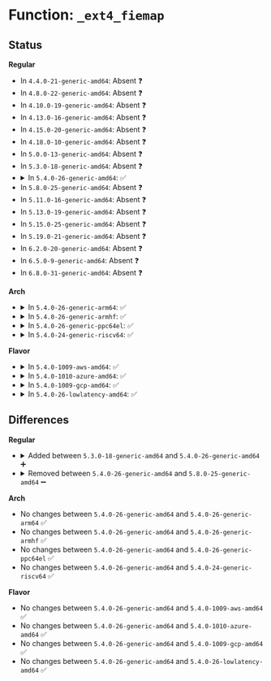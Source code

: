 # Function: <code>_ext4_fiemap</code>

## Status
<b>Regular</b>
<ul>
<li>
In <code>4.4.0-21-generic-amd64</code>: Absent ❓
</li>
<li>
In <code>4.8.0-22-generic-amd64</code>: Absent ❓
</li>
<li>
In <code>4.10.0-19-generic-amd64</code>: Absent ❓
</li>
<li>
In <code>4.13.0-16-generic-amd64</code>: Absent ❓
</li>
<li>
In <code>4.15.0-20-generic-amd64</code>: Absent ❓
</li>
<li>
In <code>4.18.0-10-generic-amd64</code>: Absent ❓
</li>
<li>
In <code>5.0.0-13-generic-amd64</code>: Absent ❓
</li>
<li>
In <code>5.3.0-18-generic-amd64</code>: Absent ❓
</li>
<li>
<details>
<summary>In <code>5.4.0-26-generic-amd64</code>: ✅</summary>

```c
int _ext4_fiemap(struct inode * inode, struct fiemap_extent_info * fieinfo, __u64 start, __u64 len, int (*)(struct inode *, ext4_lblk_t, ext4_lblk_t, struct fiemap_extent_info *) fill)
```

```json
{
  "name": "_ext4_fiemap",
  "collision_type": "Unique Static",
  "inline_type": "No",
  "funcs": [
    {
      "addr": 18446744071582599712,
      "name": "_ext4_fiemap",
      "external": false,
      "loc": "fs/ext4/extents.c:5102",
      "file": "fs/ext4/extents.c",
      "inline": "seen, unknown",
      "caller_inline": [],
      "caller_func": [
        "fs/ext4/extents.c:ext4_get_es_cache",
        "fs/ext4/extents.c:ext4_fiemap"
      ]
    }
  ],
  "symbols": [
    {
      "addr": 18446744071582599712,
      "name": "_ext4_fiemap",
      "section": ".text",
      "bind": "STB_LOCAL",
      "size": 549
    }
  ]
}
```
</details>
</li>
<li>
In <code>5.8.0-25-generic-amd64</code>: Absent ❓
</li>
<li>
In <code>5.11.0-16-generic-amd64</code>: Absent ❓
</li>
<li>
In <code>5.13.0-19-generic-amd64</code>: Absent ❓
</li>
<li>
In <code>5.15.0-25-generic-amd64</code>: Absent ❓
</li>
<li>
In <code>5.19.0-21-generic-amd64</code>: Absent ❓
</li>
<li>
In <code>6.2.0-20-generic-amd64</code>: Absent ❓
</li>
<li>
In <code>6.5.0-9-generic-amd64</code>: Absent ❓
</li>
<li>
In <code>6.8.0-31-generic-amd64</code>: Absent ❓
</li>
</ul>
<b>Arch</b>
<ul>
<li>
<details>
<summary>In <code>5.4.0-26-generic-arm64</code>: ✅</summary>

```c
int _ext4_fiemap(struct inode * inode, struct fiemap_extent_info * fieinfo, __u64 start, __u64 len, int (*)(struct inode *, ext4_lblk_t, ext4_lblk_t, struct fiemap_extent_info *) fill)
```

```json
{
  "name": "_ext4_fiemap",
  "collision_type": "Unique Static",
  "inline_type": "No",
  "funcs": [
    {
      "addr": 18446603336494249792,
      "name": "_ext4_fiemap",
      "external": false,
      "loc": "fs/ext4/extents.c:5102",
      "file": "fs/ext4/extents.c",
      "inline": "seen, unknown",
      "caller_inline": [],
      "caller_func": [
        "fs/ext4/extents.c:ext4_get_es_cache",
        "fs/ext4/extents.c:ext4_fiemap"
      ]
    }
  ],
  "symbols": [
    {
      "addr": 18446603336494249792,
      "name": "_ext4_fiemap",
      "section": ".text",
      "bind": "STB_LOCAL",
      "size": 560
    }
  ]
}
```
</details>
</li>
<li>
<details>
<summary>In <code>5.4.0-26-generic-armhf</code>: ✅</summary>

```c
int _ext4_fiemap(struct inode * inode, struct fiemap_extent_info * fieinfo, __u64 start, __u64 len, int (*)(struct inode *, ext4_lblk_t, ext4_lblk_t, struct fiemap_extent_info *) fill)
```

```json
{
  "name": "_ext4_fiemap",
  "collision_type": "Unique Static",
  "inline_type": "No",
  "funcs": [
    {
      "addr": 3227681636,
      "name": "_ext4_fiemap",
      "external": false,
      "loc": "fs/ext4/extents.c:5102",
      "file": "fs/ext4/extents.c",
      "inline": "seen, unknown",
      "caller_inline": [],
      "caller_func": [
        "fs/ext4/extents.c:ext4_get_es_cache",
        "fs/ext4/extents.c:ext4_fiemap"
      ]
    }
  ],
  "symbols": [
    {
      "addr": 3227681636,
      "name": "_ext4_fiemap",
      "section": ".text",
      "bind": "STB_LOCAL",
      "size": 764
    }
  ]
}
```
</details>
</li>
<li>
<details>
<summary>In <code>5.4.0-26-generic-ppc64el</code>: ✅</summary>

```c
int _ext4_fiemap(struct inode * inode, struct fiemap_extent_info * fieinfo, __u64 start, __u64 len, int (*)(struct inode *, ext4_lblk_t, ext4_lblk_t, struct fiemap_extent_info *) fill)
```

```json
{
  "name": "_ext4_fiemap",
  "collision_type": "Unique Static",
  "inline_type": "No",
  "funcs": [
    {
      "addr": 13835058055287954336,
      "name": "_ext4_fiemap",
      "external": false,
      "loc": "fs/ext4/extents.c:5102",
      "file": "fs/ext4/extents.c",
      "inline": "seen, unknown",
      "caller_inline": [],
      "caller_func": [
        "fs/ext4/extents.c:ext4_get_es_cache",
        "fs/ext4/extents.c:ext4_fiemap"
      ]
    }
  ],
  "symbols": [
    {
      "addr": 13835058055287954336,
      "name": "_ext4_fiemap",
      "section": ".text",
      "bind": "STB_LOCAL",
      "size": 768
    }
  ]
}
```
</details>
</li>
<li>
<details>
<summary>In <code>5.4.0-24-generic-riscv64</code>: ✅</summary>

```c
int _ext4_fiemap(struct inode * inode, struct fiemap_extent_info * fieinfo, __u64 start, __u64 len, int (*)(struct inode *, ext4_lblk_t, ext4_lblk_t, struct fiemap_extent_info *) fill)
```

```json
{
  "name": "_ext4_fiemap",
  "collision_type": "Unique Static",
  "inline_type": "No",
  "funcs": [
    {
      "addr": 18446743936273700304,
      "name": "_ext4_fiemap",
      "external": false,
      "loc": "fs/ext4/extents.c:5102",
      "file": "fs/ext4/extents.c",
      "inline": "seen, unknown",
      "caller_inline": [],
      "caller_func": [
        "fs/ext4/extents.c:ext4_get_es_cache",
        "fs/ext4/extents.c:ext4_fiemap"
      ]
    }
  ],
  "symbols": [
    {
      "addr": 18446743936273700304,
      "name": "_ext4_fiemap",
      "section": ".text",
      "bind": "STB_LOCAL",
      "size": 464
    }
  ]
}
```
</details>
</li>
</ul>
<b>Flavor</b>
<ul>
<li>
<details>
<summary>In <code>5.4.0-1009-aws-amd64</code>: ✅</summary>

```c
int _ext4_fiemap(struct inode * inode, struct fiemap_extent_info * fieinfo, __u64 start, __u64 len, int (*)(struct inode *, ext4_lblk_t, ext4_lblk_t, struct fiemap_extent_info *) fill)
```

```json
{
  "name": "_ext4_fiemap",
  "collision_type": "Unique Static",
  "inline_type": "No",
  "funcs": [
    {
      "addr": 18446744071582568448,
      "name": "_ext4_fiemap",
      "external": false,
      "loc": "fs/ext4/extents.c:5102",
      "file": "fs/ext4/extents.c",
      "inline": "seen, unknown",
      "caller_inline": [],
      "caller_func": [
        "fs/ext4/extents.c:ext4_get_es_cache",
        "fs/ext4/extents.c:ext4_fiemap"
      ]
    }
  ],
  "symbols": [
    {
      "addr": 18446744071582568448,
      "name": "_ext4_fiemap",
      "section": ".text",
      "bind": "STB_LOCAL",
      "size": 549
    }
  ]
}
```
</details>
</li>
<li>
<details>
<summary>In <code>5.4.0-1010-azure-amd64</code>: ✅</summary>

```c
int _ext4_fiemap(struct inode * inode, struct fiemap_extent_info * fieinfo, __u64 start, __u64 len, int (*)(struct inode *, ext4_lblk_t, ext4_lblk_t, struct fiemap_extent_info *) fill)
```

```json
{
  "name": "_ext4_fiemap",
  "collision_type": "Unique Static",
  "inline_type": "No",
  "funcs": [
    {
      "addr": 18446744071582505616,
      "name": "_ext4_fiemap",
      "external": false,
      "loc": "fs/ext4/extents.c:5102",
      "file": "fs/ext4/extents.c",
      "inline": "seen, unknown",
      "caller_inline": [],
      "caller_func": [
        "fs/ext4/extents.c:ext4_get_es_cache",
        "fs/ext4/extents.c:ext4_fiemap"
      ]
    }
  ],
  "symbols": [
    {
      "addr": 18446744071582505616,
      "name": "_ext4_fiemap",
      "section": ".text",
      "bind": "STB_LOCAL",
      "size": 549
    }
  ]
}
```
</details>
</li>
<li>
<details>
<summary>In <code>5.4.0-1009-gcp-amd64</code>: ✅</summary>

```c
int _ext4_fiemap(struct inode * inode, struct fiemap_extent_info * fieinfo, __u64 start, __u64 len, int (*)(struct inode *, ext4_lblk_t, ext4_lblk_t, struct fiemap_extent_info *) fill)
```

```json
{
  "name": "_ext4_fiemap",
  "collision_type": "Unique Static",
  "inline_type": "No",
  "funcs": [
    {
      "addr": 18446744071582558560,
      "name": "_ext4_fiemap",
      "external": false,
      "loc": "fs/ext4/extents.c:5102",
      "file": "fs/ext4/extents.c",
      "inline": "seen, unknown",
      "caller_inline": [],
      "caller_func": [
        "fs/ext4/extents.c:ext4_get_es_cache",
        "fs/ext4/extents.c:ext4_fiemap"
      ]
    }
  ],
  "symbols": [
    {
      "addr": 18446744071582558560,
      "name": "_ext4_fiemap",
      "section": ".text",
      "bind": "STB_LOCAL",
      "size": 549
    }
  ]
}
```
</details>
</li>
<li>
<details>
<summary>In <code>5.4.0-26-lowlatency-amd64</code>: ✅</summary>

```c
int _ext4_fiemap(struct inode * inode, struct fiemap_extent_info * fieinfo, __u64 start, __u64 len, int (*)(struct inode *, ext4_lblk_t, ext4_lblk_t, struct fiemap_extent_info *) fill)
```

```json
{
  "name": "_ext4_fiemap",
  "collision_type": "Unique Static",
  "inline_type": "No",
  "funcs": [
    {
      "addr": 18446744071582639776,
      "name": "_ext4_fiemap",
      "external": false,
      "loc": "fs/ext4/extents.c:5102",
      "file": "fs/ext4/extents.c",
      "inline": "seen, unknown",
      "caller_inline": [],
      "caller_func": [
        "fs/ext4/extents.c:ext4_get_es_cache",
        "fs/ext4/extents.c:ext4_fiemap"
      ]
    }
  ],
  "symbols": [
    {
      "addr": 18446744071582639776,
      "name": "_ext4_fiemap",
      "section": ".text",
      "bind": "STB_LOCAL",
      "size": 549
    }
  ]
}
```
</details>
</li>
</ul>

## Differences
<b>Regular</b>
<ul>
<li>
<details>
<summary>Added between <code>5.3.0-18-generic-amd64</code> and <code>5.4.0-26-generic-amd64</code> ➕</summary>

```c
int _ext4_fiemap(struct inode * inode, struct fiemap_extent_info * fieinfo, __u64 start, __u64 len, int (*)(struct inode *, ext4_lblk_t, ext4_lblk_t, struct fiemap_extent_info *) fill)
```
</details>
</li>
<li>
<details>
<summary>Removed between <code>5.4.0-26-generic-amd64</code> and <code>5.8.0-25-generic-amd64</code> ➖</summary>

```c
int _ext4_fiemap(struct inode * inode, struct fiemap_extent_info * fieinfo, __u64 start, __u64 len, int (*)(struct inode *, ext4_lblk_t, ext4_lblk_t, struct fiemap_extent_info *) fill)
```
</details>
</li>
</ul>
<b>Arch</b>
<ul>
<li>
No changes between <code>5.4.0-26-generic-amd64</code> and <code>5.4.0-26-generic-arm64</code> ✅
</li>
<li>
No changes between <code>5.4.0-26-generic-amd64</code> and <code>5.4.0-26-generic-armhf</code> ✅
</li>
<li>
No changes between <code>5.4.0-26-generic-amd64</code> and <code>5.4.0-26-generic-ppc64el</code> ✅
</li>
<li>
No changes between <code>5.4.0-26-generic-amd64</code> and <code>5.4.0-24-generic-riscv64</code> ✅
</li>
</ul>
<b>Flavor</b>
<ul>
<li>
No changes between <code>5.4.0-26-generic-amd64</code> and <code>5.4.0-1009-aws-amd64</code> ✅
</li>
<li>
No changes between <code>5.4.0-26-generic-amd64</code> and <code>5.4.0-1010-azure-amd64</code> ✅
</li>
<li>
No changes between <code>5.4.0-26-generic-amd64</code> and <code>5.4.0-1009-gcp-amd64</code> ✅
</li>
<li>
No changes between <code>5.4.0-26-generic-amd64</code> and <code>5.4.0-26-lowlatency-amd64</code> ✅
</li>
</ul>

